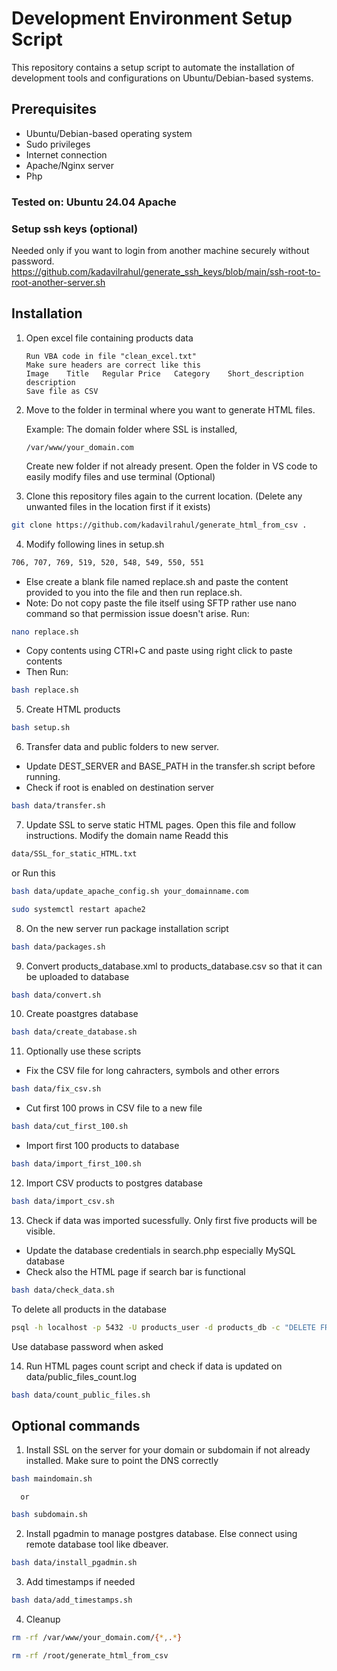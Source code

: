 # Development Environment Setup Script

This repository contains a setup script to automate the installation of development tools and configurations on Ubuntu/Debian-based systems.

## Prerequisites

- Ubuntu/Debian-based operating system
- Sudo privileges
- Internet connection
- Apache/Nginx server
- Php

### Tested on: Ubuntu 24.04 Apache

### Setup ssh keys (optional)
Needed only if you want to login from another machine securely without password.
https://github.com/kadavilrahul/generate_ssh_keys/blob/main/ssh-root-to-root-another-server.sh

## Installation

1. Open excel file containing products data
   ```
   Run VBA code in file "clean_excel.txt"
   Make sure headers are correct like this
   Image	Title	Regular Price	Category	Short_description	description
   Save file as CSV
   ```
   
2. Move to the folder in terminal where you want to generate HTML files.

    Example: The domain folder where SSL is installed, 
    
    `/var/www/your_domain.com`

    Create new folder if not already present.
    Open the folder in VS code to easily modify files and use terminal (Optional)

3. Clone this repository files again to the current location. (Delete any unwanted files in the location first if it exists)

```bash
git clone https://github.com/kadavilrahul/generate_html_from_csv .
```

4. Modify following lines in setup.sh
```bash 
706, 707, 769, 519, 520, 548, 549, 550, 551
```
- Else create a blank file named replace.sh and paste the content provided to you into the file and then run replace.sh.
- Note: Do not copy paste the file itself using SFTP rather use nano command so that permission issue doesn't arise.
Run:
```bash 
nano replace.sh
```
- Copy contents using CTRl+C and paste using right click to paste contents
- Then Run:
```bash 
bash replace.sh
```

5. Create HTML products

```bash
bash setup.sh
```

6. Transfer data and public folders to new server.
- Update DEST_SERVER and BASE_PATH in the transfer.sh script before running.
- Check if root is enabled on destination server

```bash
bash data/transfer.sh
```

7. Update SSL to serve static HTML pages. Open this file and follow instructions.
Modify the domain name
Readd this
```bash
data/SSL_for_static_HTML.txt
```
or
Run this
```bash
bash data/update_apache_config.sh your_domainname.com
```
```bash
sudo systemctl restart apache2
```

8. On the new server run package installation script

```bash 
bash data/packages.sh
```

9. Convert products_database.xml to products_database.csv so that it can be uploaded to database

```bash
bash data/convert.sh
```

10. Create poastgres database

```bash
bash data/create_database.sh
```

11. Optionally use these scripts
 - Fix the CSV file for long cahracters, symbols and other errors
```bash
bash data/fix_csv.sh
```
 - Cut first 100 prows in CSV file to a new file
```bash
bash data/cut_first_100.sh
```
 - Import first 100 products to database
```bash
bash data/import_first_100.sh
```

12. Import CSV products to postgres database

```bash
bash data/import_csv.sh
```

13. Check if data was imported sucessfully. Only first five products will be visible.
- Update the database credentials in search.php especially MySQL database
- Check also the HTML page if search bar is functional

```bash
bash data/check_data.sh
```
To delete all products in the database
```bash
psql -h localhost -p 5432 -U products_user -d products_db -c "DELETE FROM products;"
```
Use database password when asked

14. Run HTML pages count script and check if data is updated on data/public_files_count.log

```bash
bash data/count_public_files.sh
```

## Optional commands

1. Install SSL on the server for your domain or subdomain if not already installed.
   Make sure to point the DNS correctly

```bash
bash maindomain.sh
```
      or

```bash
bash subdomain.sh
```

2. Install pgadmin to manage postgres database. Else connect using remote database tool like dbeaver.

```bash
bash data/install_pgadmin.sh
```

3. Add timestamps if needed
    
```bash
bash data/add_timestamps.sh
```

4. Cleanup

```bash
rm -rf /var/www/your_domain.com/{*,.*}
```

```bash
rm -rf /root/generate_html_from_csv
```
